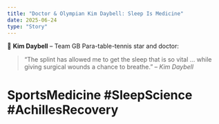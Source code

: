 ```yaml
---
title: "Doctor & Olympian Kim Daybell: Sleep Is Medicine"
date: 2025-06-24
type: "Story"
---
```


🏓 **Kim Daybell** – Team GB Para-table-tennis star and doctor:

> “The splint has allowed me to get the sleep that is so vital … while giving surgical wounds a chance to breathe.” – *Kim Daybell*

# SportsMedicine #SleepScience #AchillesRecovery
